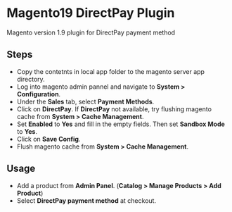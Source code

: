 # Magento19 DirectPay Plugin
Magento version 1.9 plugin for DirectPay payment method


## Steps
* Copy the contetnts in local app folder to the magento server app directory.
* Log into magento admin pannel and navigate to **System > Configuration**.
* Under the **Sales** tab, select **Payment Methods**.
* Click on **DirectPay**. If **DirectPay** not available, try flushing magento cache from **System > Cache Management**.
* Set **Enabled** to **Yes** and fill in the empty fields. Then set **Sandbox Mode** to **Yes**.
* Click on **Save Config**.
* Flush magento cache from **System > Cache Management**.

## Usage
* Add a product from **Admin Panel**. \(**Catalog > Manage Products > Add Product**)
* Select **DirectPay payment method** at checkout.

